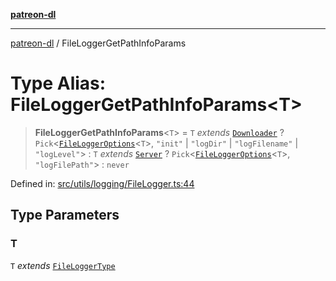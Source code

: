 [**patreon-dl**](../README.md)

***

[patreon-dl](../README.md) / FileLoggerGetPathInfoParams

# Type Alias: FileLoggerGetPathInfoParams\<T\>

> **FileLoggerGetPathInfoParams**\<`T`\> = `T` *extends* [`Downloader`](../enumerations/FileLoggerType.md#downloader) ? `Pick`\<[`FileLoggerOptions`](FileLoggerOptions.md)\<`T`\>, `"init"` \| `"logDir"` \| `"logFilename"` \| `"logLevel"`\> : `T` *extends* [`Server`](../enumerations/FileLoggerType.md#server) ? `Pick`\<[`FileLoggerOptions`](FileLoggerOptions.md)\<`T`\>, `"logFilePath"`\> : `never`

Defined in: [src/utils/logging/FileLogger.ts:44](https://github.com/patrickkfkan/patreon-dl/blob/13dcc2ff5398507f6088673ed657c12686142841/src/utils/logging/FileLogger.ts#L44)

## Type Parameters

### T

`T` *extends* [`FileLoggerType`](../enumerations/FileLoggerType.md)
